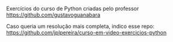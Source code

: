 Exercícios do curso de Python criadas pelo professor https://github.com/gustavoguanabara

Caso queria um resolução mais completa, indico esse repo: https://github.com/jplpereira/curso-em-video-exercicios-python
